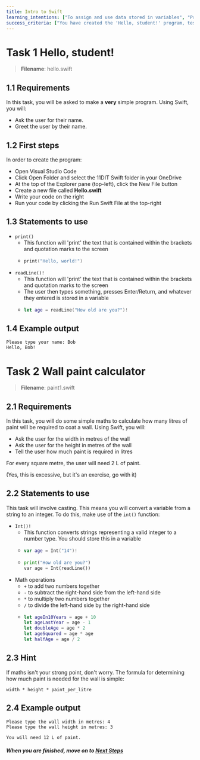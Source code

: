 ```yaml
---
title: Intro to Swift
learning_intentions: ["To assign and use data stored in variables", "Printing text and getting user input", "Converting strings to numbers and back"]
success_criteria: ["You have created the 'Hello, student!' program, tested it, and shown your teacher that it works", "You have created the basic wall calculator program"]
---
```


# Task 1 Hello, student!

> **Filename**: hello.swift

## 1.1 Requirements

In this task, you will be asked to make a **very** simple program. Using Swift, you will:
-   Ask the user for their name.
-   Greet the user by their name.

## 1.2 First steps

In order to create the program:
- Open Visual Studio Code
- Click Open Folder and select the 11DIT Swift folder in your OneDrive
- At the top of the Explorer pane (top-left), click the New File button
- Create a new file called **Hello.swift**
- Write your code on the right
- Run your code by clicking the Run Swift File at the top-right

## 1.3 Statements to use

- ``print()``
  - This function will 'print' the text that is contained within the brackets and quotation marks to the screen
  - ```swift
    print("Hello, world!")
    ```
- ``readLine()!``
  - This function will 'print' the text that is contained within the brackets and quotation marks to the screen
  - The user then types something, presses Enter/Return, and whatever they entered is stored in a variable
  - ```swift
    let age = readLine("How old are you?")!
    ```

## 1.4 Example output

```
Please type your name: Bob
Hello, Bob!
```

# Task 2 Wall paint calculator

> **Filename**: paint1.swift

## 2.1 Requirements

In this task, you will do some simple maths to calculate how many litres of paint will be required to coat a wall. Using Swift, you will:

-   Ask the user for the width in metres of the wall
-   Ask the user for the height in metres of the wall
-   Tell the user how much paint is required in litres

For every square metre, the user will need 2 L of paint.

(Yes, this is excessive, but it's an exercise, go with it)
## 2.2 Statements to use

This task will involve casting. This means you will convert a variable from a string to an integer. To do this, make use of the ``int()`` function:

- ``Int()!``
  - This function converts strings representing a valid integer to a number type. You should store this in a variable
  - ```swift
    var age = Int("14")!
    ```
  - ```python
    print("How old are you?")
    var age = Int(readLine())
    ```
- Math operations
  - ``+`` to add two numbers together
  - ``-`` to subtract the right-hand side from the left-hand side
  - ``*`` to multiply two numbers together
  - ``/`` to divide the left-hand side by the right-hand side
  - ```swift
    let ageIn10Years = age + 10
    let ageLastYear = age - 1
    let doubleAge = age * 2
    let ageSquared = age * age
    let halfAge = age / 2
    ```

## 2.3 Hint

If maths isn't your strong point, don't worry. The formula for determining how much paint is needed for the wall is simple:
```
width * height * paint_per_litre
```

## 2.4 Example output

```
Please type the wall width in metres: 4
Please type the wall height in metres: 3

You will need 12 L of paint.
```

##### When you are finished, move on to [Next Steps](next-steps.md)
